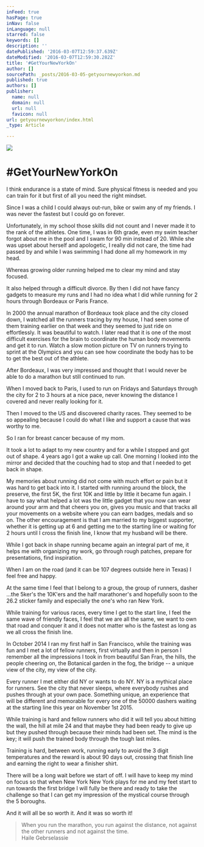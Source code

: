 ```yaml
---
inFeed: true
hasPage: true
inNav: false
inLanguage: null
starred: false
keywords: []
description: ''
datePublished: '2016-03-07T12:59:37.639Z'
dateModified: '2016-03-07T12:59:30.282Z'
title: '#GetYourNewYorkOn'
author: []
sourcePath: _posts/2016-03-05-getyournewyorkon.md
published: true
authors: []
publisher:
  name: null
  domain: null
  url: null
  favicon: null
url: getyournewyorkon/index.html
_type: Article

---
```

![](https://the-grid-user-content.s3-us-west-2.amazonaws.com/eaf32f4c-c127-4d6f-9a8d-40ebd8537a82.jpg)

# \#GetYourNewYorkOn

I think endurance is a state of mind. Sure physical fitness
is needed and you can train for it but first of all you need the right mindset.

Since I was a child I could always out-run, bike or swim any
of my friends. I was never the fastest but I could go on forever.

Unfortunately, in my school those skills did not count and I
never made it to the rank of the athletes. One time, I was in 6th grade, even
my swim teacher forgot about me in the pool and I swam for 90 min instead of
20\. While she was upset about herself and apologetic, I really did not care,
the time had passed by and while I was swimming I had done all my homework in
my head.

Whereas growing older running helped me to clear my mind and
stay focused.

It also helped through a difficult divorce. By then I did
not have fancy gadgets to measure my runs and I had no idea what I did while running
for 2 hours through Bordeaux or Paris France.

In 2000 the annual marathon of Bordeaux took place and the
city closed down, I watched all the runners tracing by my house, I had seen
some of them training earlier on that week and they seemed to just ride on
effortlessly. It was beautiful to watch. I later read that it is one of the
most difficult exercises for the brain to coordinate the human body movements
and get it to run. Watch a slow motion picture on TV on runners trying to
sprint at the Olympics and you can see how coordinate the body has to be to get
the best out of the athlete.

After Bordeaux, I was very impressed and thought that I
would never be able to do a marathon but still continued to run.

When I moved back to Paris, I used to run on Fridays and
Saturdays through the city for 2 to 3 hours at a nice pace, never knowing the
distance I covered and never really looking for it.

Then I moved to the US and discovered charity races. They
seemed to be so appealing because I could do what I like and support a cause
that was worthy to me.

So I ran for breast cancer because of my mom.

It took a lot to adapt to my new country and for a while I
stopped and got out of shape. 4 years ago I got a wake up call. One morning I
looked into the mirror and decided that the couching had to stop and that I
needed to get back in shape.

My memories about running did not come with much effort or
pain but it was hard to get back into it. I started with running around the
block, the preserve, the first 5K, the first 10K and little by little it became
fun again. I have to say what helped a lot was the little gadget that you now
can wear around your arm and that cheers you on, gives you music and that
tracks all your movements on a website where you can earn badges, medals and so
on. The other encouragement is that I am married to my biggest supporter,
whether it is getting up at 6 and getting me to the starting line or waiting
for 2 hours until I cross the finish line, I know that my husband will be
there.

While I got back in shape running became again an integral
part of me, it helps me with organizing my work, go through rough patches,
prepare for presentations, find inspiration.

When I am on the road (and it can be 107 degrees outside
here in Texas) I feel free and happy.

At the same time I feel that I belong to a group, the group
of runners, dasher ...the 5ker's the 10K'ers and the half marathoner's and
hopefully soon to the 26.2 sticker family and especially the one's who ran New
York.

While training for various races, every time I get to the
start line, I feel the same wave of friendly faces, I feel that we are all the
same, we want to own that road and conquer it and it does not matter who is the
fastest as long as we all cross the finish line.

In October 2014 I ran my first half in San Francisco, while
the training was fun and I met a lot of fellow runners, first virtually and
then in person I remember all the impressions I took in from beautiful San
Fran, the hills, the people cheering on, the Botanical garden in the fog, the
bridge -- a unique view of the city, my view of the city.

Every runner I met either did NY or wants to do NY. NY is a
mythical place for runners. See the city that never sleeps, where everybody
rushes and pushes through at your own pace. Something unique, an experience
that will be different and memorable for every one of the 50000 dashers waiting
at the starting line this year on November 1st 2015\.

While training is hard and fellow runners who did it will
tell you about hitting the wall, the hill at mile 24 and that maybe they had
been ready to give up but they pushed through because their minds had been set.
The mind is the key; it will push the trained body through the tough last
miles.

Training is hard, between work, running early to avoid the 3
digit temperatures and the reward is about 90 days out, crossing that finish
line and earning the right to wear a finisher shirt.

There will be a long wait before we start of off. I will
have to keep my mind on focus so that when New York New York plays for me and
my feet start to run towards the first bridge I will fully be there and ready
to take the challenge so that I can get my impression of the mystical course
through the 5 boroughs.

And it will all be so worth it. And it was so worth it!

> When you run the marathon, you run against the distance, not against the other runners and not against the time.   
> Haile Gebrselassie